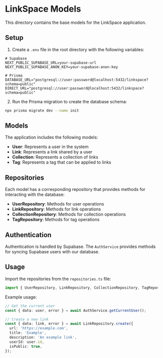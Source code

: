 # LinkSpace Models

This directory contains the base models for the LinkSpace application.

## Setup

1. Create a `.env` file in the root directory with the following variables:

```env
# Supabase
NEXT_PUBLIC_SUPABASE_URL=your-supabase-url
NEXT_PUBLIC_SUPABASE_ANON_KEY=your-supabase-anon-key

# Prisma
DATABASE_URL="postgresql://user:password@localhost:5432/linkspace?schema=public"
DIRECT_URL="postgresql://user:password@localhost:5432/linkspace?schema=public"
```

2. Run the Prisma migration to create the database schema:

```bash
npx prisma migrate dev --name init
```

## Models

The application includes the following models:

- **User**: Represents a user in the system
- **Link**: Represents a link shared by a user
- **Collection**: Represents a collection of links
- **Tag**: Represents a tag that can be applied to links

## Repositories

Each model has a corresponding repository that provides methods for interacting with the database:

- **UserRepository**: Methods for user operations
- **LinkRepository**: Methods for link operations
- **CollectionRepository**: Methods for collection operations
- **TagRepository**: Methods for tag operations

## Authentication

Authentication is handled by Supabase. The `AuthService` provides methods for syncing Supabase users with our database.

## Usage

Import the repositories from the `repositories.ts` file:

```typescript
import { UserRepository, LinkRepository, CollectionRepository, TagRepository, AuthService } from '@/lib/models/repositories';
```

Example usage:

```typescript
// Get the current user
const { data: user, error } = await AuthService.getCurrentUser();

// Create a new link
const { data: link, error } = await LinkRepository.create({
  url: 'https://example.com',
  title: 'Example',
  description: 'An example link',
  userId: user.id,
  isPublic: true,
});
``` 